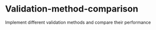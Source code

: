 # Validation-method-comparison
Implement different validation methods and compare their performance
